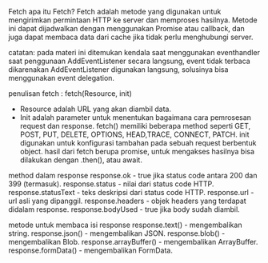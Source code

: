 Fetch
apa itu Fetch?
Fetch adalah metode yang digunakan untuk mengirimkan permintaan HTTP ke server dan memproses hasilnya. Metode ini dapat dijadwalkan dengan menggunakan Promise atau callback, dan juga dapat membaca data dari cache jika tidak perlu menghubungi server.

catatan:
pada materi ini ditemukan kendala saat menggunakan eventhandler
saat penggunaan AddEventListener secara langsung, event tidak terbaca dikarenakan AddEventListener digunakan langsung, solusinya bisa menggunakan event delegation.

penulisan fetch : fetch(Resource, init)
- Resource adalah URL yang akan diambil data.
- Init adalah parameter untuk menentukan bagaimana cara pemrosesan request dan response.
fetch() memiliki beberapa method seperti GET, POST, PUT, DELETE, OPTIONS, HEAD,TRACE, CONNECT, PATCH.
init digunakan untuk konfigurasi tambahan pada sebuah request berbentuk object.
hasil dari fetch berupa promise,
untuk mengakses hasilnya bisa dilakukan dengan .then(), atau await.

method dalam response
response.ok - true jika status code antara 200 dan 399 (termasuk).
response.status - nilai dari status code HTTP.
response.statusText - teks deskripsi dari status code HTTP.
response.url - url asli yang dipanggil.
response.headers - objek headers yang terdapat didalam response.
response.bodyUsed - true jika body sudah diambil.

metode untuk membaca isi response
response.text() - mengembalikan string.
response.json() - mengembalikan JSON.
response.blob() - mengembalikan Blob.
response.arrayBuffer() - mengembalikan ArrayBuffer.
response.formData() - mengembalikan FormData.